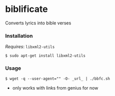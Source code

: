 # biblificate

Converts lyrics into bible verses

### Installation

*Requires*: `libxml2-utils`
```
$ sudo apt-get install libxml2-utils
```

### Usage  

```
$ wget -q --user-agent="" -O- _url_ | ./bbfc.sh
```
- only works with links from genius for now
